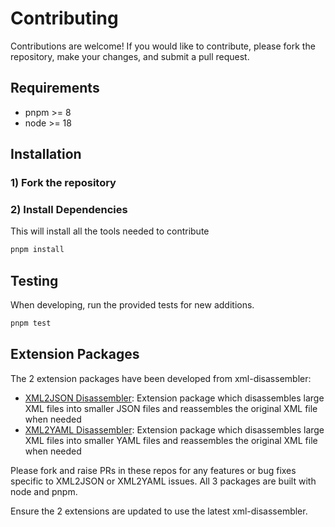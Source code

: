 # Contributing

Contributions are welcome! If you would like to contribute, please fork the repository, make your changes, and submit a pull request.

## Requirements

- pnpm >= 8
- node >= 18

## Installation

### 1) Fork the repository

### 2) Install Dependencies

This will install all the tools needed to contribute

```bash
pnpm install
```

## Testing

When developing, run the provided tests for new additions.

```bash
pnpm test
```

## Extension Packages

The 2 extension packages have been developed from xml-disassembler:

- [XML2JSON Disassembler](https://github.com/mcarvin8/xml2json-disassembler): Extension package which disassembles large XML files into smaller JSON files and reassembles the original XML file when needed
- [XML2YAML Disassembler](https://github.com/mcarvin8/xml2yaml-disassembler): Extension package which disassembles large XML files into smaller YAML files and reassembles the original XML file when needed

Please fork and raise PRs in these repos for any features or bug fixes specific to XML2JSON or XML2YAML issues. All 3 packages are built with node and pnpm.

Ensure the 2 extensions are updated to use the latest xml-disassembler.
